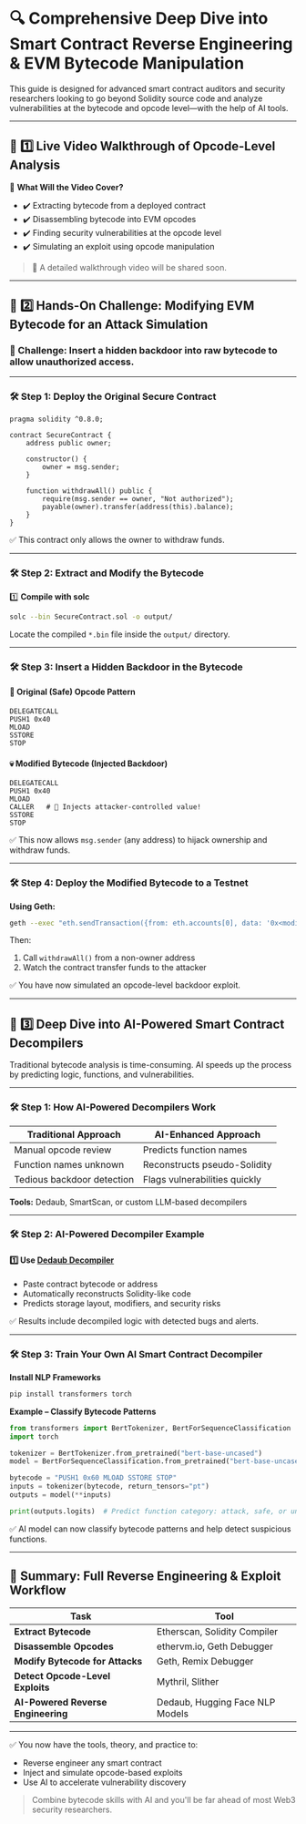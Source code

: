 # 🔍 Comprehensive Deep Dive into Smart Contract Reverse Engineering & EVM Bytecode Manipulation

This guide is designed for advanced smart contract auditors and security researchers looking to go beyond Solidity source code and analyze vulnerabilities at the bytecode and opcode level—with the help of AI tools.

---

## 📌 1️⃣ Live Video Walkthrough of Opcode-Level Analysis

🎥 **What Will the Video Cover?**

- ✔️ Extracting bytecode from a deployed contract
- ✔️ Disassembling bytecode into EVM opcodes
- ✔️ Finding security vulnerabilities at the opcode level
- ✔️ Simulating an exploit using opcode manipulation

> 🚀 A detailed walkthrough video will be shared soon.

---

## 📌 2️⃣ Hands-On Challenge: Modifying EVM Bytecode for an Attack Simulation

### 🎯 Challenge: Insert a hidden backdoor into raw bytecode to allow unauthorized access.

---

### 🛠️ Step 1: Deploy the Original Secure Contract

```solidity
pragma solidity ^0.8.0;

contract SecureContract {
    address public owner;

    constructor() {
        owner = msg.sender;
    }

    function withdrawAll() public {
        require(msg.sender == owner, "Not authorized");
        payable(owner).transfer(address(this).balance);
    }
}
```

✅ This contract only allows the owner to withdraw funds.

---

### 🛠️ Step 2: Extract and Modify the Bytecode

1️⃣ **Compile with solc**

```bash
solc --bin SecureContract.sol -o output/
```

Locate the compiled `*.bin` file inside the `output/` directory.

---

### 🛠️ Step 3: Insert a Hidden Backdoor in the Bytecode

#### 🔐 Original (Safe) Opcode Pattern

```
DELEGATECALL
PUSH1 0x40
MLOAD
SSTORE
STOP
```

#### 💀 Modified Bytecode (Injected Backdoor)

```
DELEGATECALL
PUSH1 0x40
MLOAD
CALLER   # 🚨 Injects attacker-controlled value!
SSTORE
STOP
```

✅ This now allows `msg.sender` (any address) to hijack ownership and withdraw funds.

---

### 🛠️ Step 4: Deploy the Modified Bytecode to a Testnet

**Using Geth:**

```bash
geth --exec "eth.sendTransaction({from: eth.accounts[0], data: '0x<modified_bytecode>'})"
```

Then:

1. Call `withdrawAll()` from a non-owner address
2. Watch the contract transfer funds to the attacker

✅ You have now simulated an opcode-level backdoor exploit.

---

## 📌 3️⃣ Deep Dive into AI-Powered Smart Contract Decompilers

Traditional bytecode analysis is time-consuming. AI speeds up the process by predicting logic, functions, and vulnerabilities.

---

### 🛠️ Step 1: How AI-Powered Decompilers Work

| Traditional Approach       | AI-Enhanced Approach          |
| -------------------------- | ----------------------------- |
| Manual opcode review       | Predicts function names       |
| Function names unknown     | Reconstructs pseudo-Solidity  |
| Tedious backdoor detection | Flags vulnerabilities quickly |

**Tools:** Dedaub, SmartScan, or custom LLM-based decompilers

---

### 🛠️ Step 2: AI-Powered Decompiler Example

#### 1️⃣ Use [Dedaub Decompiler](https://library.dedaub.com/)

- Paste contract bytecode or address
- Automatically reconstructs Solidity-like code
- Predicts storage layout, modifiers, and security risks

✅ Results include decompiled logic with detected bugs and alerts.

---

### 🛠️ Step 3: Train Your Own AI Smart Contract Decompiler

**Install NLP Frameworks**

```bash
pip install transformers torch
```

**Example – Classify Bytecode Patterns**

```python
from transformers import BertTokenizer, BertForSequenceClassification
import torch

tokenizer = BertTokenizer.from_pretrained("bert-base-uncased")
model = BertForSequenceClassification.from_pretrained("bert-base-uncased")

bytecode = "PUSH1 0x60 MLOAD SSTORE STOP"
inputs = tokenizer(bytecode, return_tensors="pt")
outputs = model(**inputs)

print(outputs.logits)  # Predict function category: attack, safe, or unknown
```

✅ AI model can now classify bytecode patterns and help detect suspicious functions.

---

## 🚀 Summary: Full Reverse Engineering & Exploit Workflow

| Task                               | Tool                            |
| ---------------------------------- | ------------------------------- |
| **Extract Bytecode**               | Etherscan, Solidity Compiler    |
| **Disassemble Opcodes**            | ethervm.io, Geth Debugger       |
| **Modify Bytecode for Attacks**    | Geth, Remix Debugger            |
| **Detect Opcode-Level Exploits**   | Mythril, Slither                |
| **AI-Powered Reverse Engineering** | Dedaub, Hugging Face NLP Models |

---

✅ You now have the tools, theory, and practice to:

- Reverse engineer any smart contract
- Inject and simulate opcode-based exploits
- Use AI to accelerate vulnerability discovery

> Combine bytecode skills with AI and you'll be far ahead of most Web3 security researchers.
